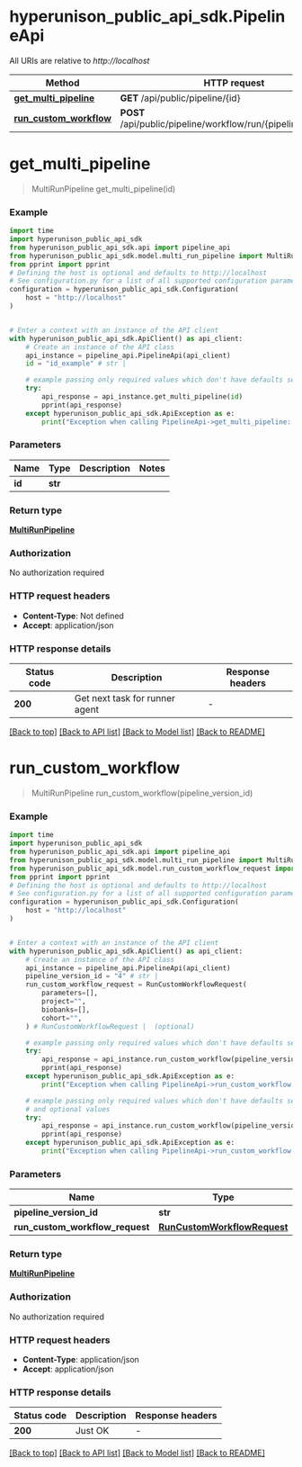 # hyperunison_public_api_sdk.PipelineApi

All URIs are relative to *http://localhost*

Method | HTTP request | Description
------------- | ------------- | -------------
[**get_multi_pipeline**](PipelineApi.md#get_multi_pipeline) | **GET** /api/public/pipeline/{id} | 
[**run_custom_workflow**](PipelineApi.md#run_custom_workflow) | **POST** /api/public/pipeline/workflow/run/{pipelineVersionId}/ | 


# **get_multi_pipeline**
> MultiRunPipeline get_multi_pipeline(id)



### Example


```python
import time
import hyperunison_public_api_sdk
from hyperunison_public_api_sdk.api import pipeline_api
from hyperunison_public_api_sdk.model.multi_run_pipeline import MultiRunPipeline
from pprint import pprint
# Defining the host is optional and defaults to http://localhost
# See configuration.py for a list of all supported configuration parameters.
configuration = hyperunison_public_api_sdk.Configuration(
    host = "http://localhost"
)


# Enter a context with an instance of the API client
with hyperunison_public_api_sdk.ApiClient() as api_client:
    # Create an instance of the API class
    api_instance = pipeline_api.PipelineApi(api_client)
    id = "id_example" # str | 

    # example passing only required values which don't have defaults set
    try:
        api_response = api_instance.get_multi_pipeline(id)
        pprint(api_response)
    except hyperunison_public_api_sdk.ApiException as e:
        print("Exception when calling PipelineApi->get_multi_pipeline: %s\n" % e)
```


### Parameters

Name | Type | Description  | Notes
------------- | ------------- | ------------- | -------------
 **id** | **str**|  |

### Return type

[**MultiRunPipeline**](MultiRunPipeline.md)

### Authorization

No authorization required

### HTTP request headers

 - **Content-Type**: Not defined
 - **Accept**: application/json


### HTTP response details

| Status code | Description | Response headers |
|-------------|-------------|------------------|
**200** | Get next task for runner agent |  -  |

[[Back to top]](#) [[Back to API list]](../README.md#documentation-for-api-endpoints) [[Back to Model list]](../README.md#documentation-for-models) [[Back to README]](../README.md)

# **run_custom_workflow**
> MultiRunPipeline run_custom_workflow(pipeline_version_id)



### Example


```python
import time
import hyperunison_public_api_sdk
from hyperunison_public_api_sdk.api import pipeline_api
from hyperunison_public_api_sdk.model.multi_run_pipeline import MultiRunPipeline
from hyperunison_public_api_sdk.model.run_custom_workflow_request import RunCustomWorkflowRequest
from pprint import pprint
# Defining the host is optional and defaults to http://localhost
# See configuration.py for a list of all supported configuration parameters.
configuration = hyperunison_public_api_sdk.Configuration(
    host = "http://localhost"
)


# Enter a context with an instance of the API client
with hyperunison_public_api_sdk.ApiClient() as api_client:
    # Create an instance of the API class
    api_instance = pipeline_api.PipelineApi(api_client)
    pipeline_version_id = "4" # str | 
    run_custom_workflow_request = RunCustomWorkflowRequest(
        parameters=[],
        project="",
        biobanks=[],
        cohort="",
    ) # RunCustomWorkflowRequest |  (optional)

    # example passing only required values which don't have defaults set
    try:
        api_response = api_instance.run_custom_workflow(pipeline_version_id)
        pprint(api_response)
    except hyperunison_public_api_sdk.ApiException as e:
        print("Exception when calling PipelineApi->run_custom_workflow: %s\n" % e)

    # example passing only required values which don't have defaults set
    # and optional values
    try:
        api_response = api_instance.run_custom_workflow(pipeline_version_id, run_custom_workflow_request=run_custom_workflow_request)
        pprint(api_response)
    except hyperunison_public_api_sdk.ApiException as e:
        print("Exception when calling PipelineApi->run_custom_workflow: %s\n" % e)
```


### Parameters

Name | Type | Description  | Notes
------------- | ------------- | ------------- | -------------
 **pipeline_version_id** | **str**|  |
 **run_custom_workflow_request** | [**RunCustomWorkflowRequest**](RunCustomWorkflowRequest.md)|  | [optional]

### Return type

[**MultiRunPipeline**](MultiRunPipeline.md)

### Authorization

No authorization required

### HTTP request headers

 - **Content-Type**: application/json
 - **Accept**: application/json


### HTTP response details

| Status code | Description | Response headers |
|-------------|-------------|------------------|
**200** | Just OK |  -  |

[[Back to top]](#) [[Back to API list]](../README.md#documentation-for-api-endpoints) [[Back to Model list]](../README.md#documentation-for-models) [[Back to README]](../README.md)

